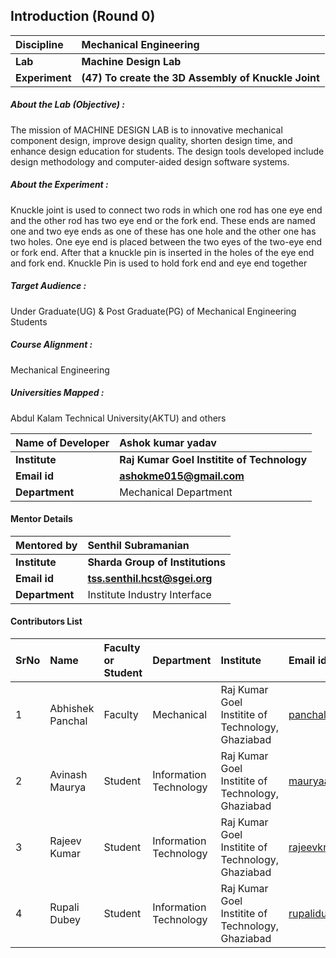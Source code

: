 ## Introduction (Round 0)

<b>Discipline | <b>Mechanical Engineering
:--|:--|
<b> Lab | <b> Machine Design Lab
<b> Experiment|     <b> (47) To create the 3D Assembly of Knuckle Joint

<h5> About the Lab (Objective) : </h5>
The mission of MACHINE DESIGN LAB is to innovative mechanical component design, improve design quality, shorten design time, and enhance design education for students. The design tools developed include design methodology and computer-aided design software systems.


<h5> About the Experiment : </h5>

Knuckle joint is used to connect two rods in which one rod has one eye end and the other rod has two eye end or the fork end. These ends are named one and two eye ends as one of these has one hole and the other one has two holes.
One eye end is placed between the two eyes of the two-eye end or fork end. After that a knuckle pin is inserted in the holes of the eye end and fork end. Knuckle Pin is used to hold fork end and eye end together

<h5> Target Audience : </h5>

Under Graduate(UG) & Post Graduate(PG) of Mechanical Engineering Students

<h5> Course Alignment : </h5>

Mechanical Engineering

<h5> Universities Mapped : </h5>

Abdul Kalam Technical University(AKTU) and others

<b>Name of Developer | <b> Ashok kumar yadav
:--|:--|
<b> Institute | <b> Raj Kumar Goel Institite of Technology
<b> Email id|     <b> ashokme015@gmail.com
<b> Department | Mechanical Department

#### Mentor Details

<b>Mentored by | <b> Senthil Subramanian
:--|:--|
<b> Institute | <b> Sharda Group of Institutions
<b> Email id|     <b> tss.senthil.hcst@sgei.org
<b> Department | Institute Industry Interface

#### Contributors List

SrNo | Name | Faculty or Student | Department| Institute | Email id
:--|:--|:--|:--|:--|:--|
1 | Abhishek Panchal| Faculty | Mechanical             | Raj Kumar Goel Institite of Technology, Ghaziabad | panchalgabhishek@gmail.com
2 | Avinash Maurya  | Student | Information Technology | Raj Kumar Goel Institite of Technology, Ghaziabad|mauryaavinash98@gmail.com
3 | Rajeev Kumar    | Student | Information Technology | Raj Kumar Goel Institite of Technology, Ghaziabad|rajeevkr8585@gmail.com,
4 | Rupali Dubey    | Student | Information Technology | Raj Kumar Goel Institite of Technology, Ghaziabad|rupalidubey1304@gmail.com
